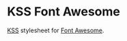# KSS Font Awesome

[KSS](https://github.com/kss-node/kss-node) stylesheet for [Font Awesome](http://fontawesome.io).
